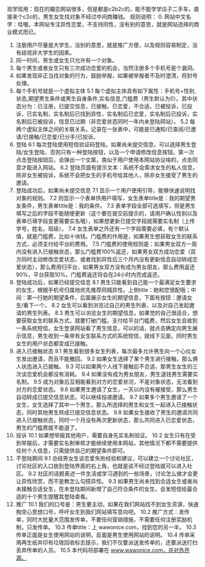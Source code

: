 现学现用：现在的婚恋网站很多，但是都是c2b2c的，能不能学学瓜子二手车，直接来个c2c的，男生女生找对象不经过中间商赚钱。
规则说明：
0. 网站中文名字：哇喔。本网站专注异性恋爱，不支持同性，没有别的意思，就是网站选择的商业模式而已。
1. 注册用户尽量是大学生，没别的意思，就是推广方便，以及规则容易制定，没有歧视非大学生的因素。
2. 同一时间，男生或女生只允许有一个对象。
3. 每个男生或者女生只有三次成功恋爱的机会，当然注册多个手机号是个漏洞。
4. 如果发现非正当找对象的行为，鼓励举报，如果被举报者不及时澄清，将封号处理。
5. 每个手机号就是一个虚拟主体
    5.1 每个虚拟主体具有如下属性：手机号+性别,状态,期望男生条件或男生自身条件,实名信息,门槛费（男生默认为0）。其中状态分为：已注册，已提交信息，已接触，已恋爱，不合适，已被投诉，已投诉，已实名制，实名制后已找到异性，实名制后已恋爱，实名制后已投诉，实名制后已被投诉，信息已过期（非恋爱状态同时一年内未登陆网站）。
    5.2 每两个虚拟主体之间的关联关系，记录在一张表中，可能是已通知/已查阅/已邀请/已接触/已恋爱/已分手/已投诉。
6. 登陆
    6.1 每次登陆使用短信验证码登陆，如果尚未提交信息，可以选择男生登陆/女生登陆，否则只有一种登陆按钮，以及一个申请修改信息按钮。第一次点击登陆按钮后，会弹出一个文案，类似于用户使用本网站协议啥的，点击同意才能进入网站。
    6.2 登陆页面有提示文本：系统不会索求女生的私人信息，除非女生被投诉，系统不会把女生的手机号给其他人，除非女生接受了男生的邀请。
7. 登陆成功后，如果尚未提交信息
    7.1 显示一个用户使用引导，能够快速说明找对象的规则。
    7.2 则显示一个表单供用户填写，女生表单title是：我的期望男友条件，男生表单title是：我的条件。
    7.3 表单字段全部可选填写，但是男生填写之后的字段不能随便更新（这个要在提交前提示的，请用户确认性别以及表单已填字段变更需要实名哦），如果想更新已提交字段就需要实名制（上传学号，姓名，班级）。
    7.4 女生表单之外还有一个字段需要必填，有个默认值，就是门槛费，比如十块钱。门槛费的作用是，如果男生想获取女生的联系方式，必须支付给平台的费用。
    7.5 门槛费的使用规则是：如果男女双方一周内没有进入已接触状态，那么门槛费100%返还，如果男女双方成功恋爱（双方同时主动修改恋爱状态，或者找到异性后三个月内没有更新信息自动转成恋爱状态），那么费用归平台，如果男女双方没有成为男女朋友，那么费用返还90%，平台获取10%。门槛费返还将会在24小时内完成返还。
8. 登陆成功后，如果已经提交信息
    8.1 男生只能看到自己能一个最满足女生要求的女生，根据手机号归属地优先推荐同城异性。上侧title：她和您很配哦；中间：第一行她的期望条件，后面展示女生的期望信息，下面有按钮：邀请女生/看下一个。
    8.2 女生可以看到浏览过自己的男生列表，以及对自己发起邀请的男生列表。
    8.3 男生可以浏览女生的期望信息，如果觉的自己很适合，想要获取女生的联系方式，就要打破门槛，支付给平台门槛费，然后女生会收到一条系统短信，女生登录网站看了男生信息，可以的话，就点击确定向男生展示信息，男生收到一条带有女生联系方式的系统短信，就线下见面，同时男生女生的用户状态都变成已接触。
9. 进入已接触状态
    9.1 男生看到很多女生列表，每次最多允许男生向一个心仪女生发出邀请，而且不能撤回。
    9.2 如果女生选择了某个男生进行接触，那么俩人状态进入已接触。
    9.3 可以如果两个人线下接触后不合适，那男生女生的三次谈恋爱机会都没有消耗。
    9.4 如果没有成为男女朋友，男生退钱男生需要实名制。
    9.5 成为对象后互相能看到对方的恋爱状况，不是对象状态，无法看到对方的恋爱状态。
    9.6 如果男生邀请了女生，一天以内没有被接受，那么男生自动转成已提交信息状态，可以继续投递邀请。
    9.7 如果多个男生邀请了一个女生，女生选择了其中一个男生，那么所选择的男生和女生一起进入已接触状态，同时其他男生转成已提交信息状态。
    9.8 如果女生接收了男生的邀请共同进入已接触状态，同时一个月没有再次更新状态，那么共同进入已恋爱状态，男生的门槛费就不能退了。
10. 投诉
    10.1 如果想举报其他用户，需要自身先实名制验证。
    10.2 女生只有在受到举报后，才需要实名制审核才能继续使用本网站，其他情况下都不需要提供任何个人信息，只需提供自己的期望条件即可。
11. 不登陆期间
    9.1 总结男女生谈恋爱失败经验和建议，可以建立一个讨论社区，讨论社区的入口放到登陆界面的右上角，也就是说不经过登陆就可以进入社区。
    9.2 社区的话题表述一件生活或学习遇到的一些场景，讨论怎么做才会更让异性欣赏，而不是教怎么勾搭异性。
    9.3 如果男生尚未找到合适女生或者尚未接触合适女生，在未登陆期间新增了自己符合条件的女生，会发短信给最合适的十个男生提醒其登陆查看。
12. 推广
    10.1 我们的口号是：男生要主动，如果在我们网站找不到女生资源，快速掏空心思想口号，呼吁女生到我们网站填写意向吧。
    10.2 推广方式：发传单，同时大批量大范围发传单，不要任何营销措施，不需要任何注册奖励机制，只发传单。
    10.3 传单title：上 wawonice.com，找到您的另一半。
    10.3 传单正面是女生使用网站的说明，反面是男生使用网站的说明。
    10.4 传单采用再生纸并印有垃圾回收标志提示，我们不仅要派送发传单的，还要派送打扫丢弃传单的人员。
    10.5 本代码将部署在 www.wawonice.com，并对外开源。
